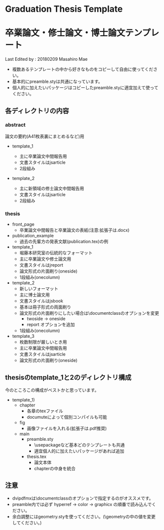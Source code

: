 # Graduation Thesis Template
# 卒業論文・修士論文・博士論文テンプレート

Last Edited by : 20180209 Masahiro Mae

- 複数あるテンプレートの中から好きなものをコピーして自由に使ってください。
- 基本的にpreamble.styは共通になっています。
- 個人的に加えたいパッケージはコピーしたpreamble.styに適宜加えて使ってください。

## 各ディレクトリの内容

### abstract
論文の要約(A41枚表裏にまとめるなど)用

- template_1
    - 主に卒業論文中間報告用
    - 文書スタイルはjsarticle
    - 2段組み

- template_2
    - 主に新領域の修士論文中間報告用
    - 文書スタイルはjsarticle
    - 2段組み

### thesis

- front_page
    - 卒業論文中間報告と卒業論文の表紙(注意:拡張子は.docx)
- publication_example
    - 過去の先輩方の発表文献(publication.tex)の例
- template_1
    - 堀藤本研究室の伝統的なフォーマット
    - 主に卒業論文や修士論文用
    - 文書スタイルはjreport
    - 論文形式の片面刷り(oneside)
    - 1段組み(onecolumn)
- template_2
    - 新しいフォーマット
    - 主に博士論文用
    - 文書スタイルはjsbook
    - 基本は冊子形式の両面刷り
    - 論文形式の片面刷りにしたい場合は\documentclassのオプションを変更
        - twoside -> oneside
        - report オプションを追加
    - 1段組み(onecolumn)
- template_3
    - 枚数制限が厳しいとき用
    - 主に卒業論文中間報告用
    - 文書スタイルはjsarticle
    - 論文形式の片面刷り(oneside)

## thesisのtemplate_1と2のディレクトリ構成
今のところこの構成がベストかと思っています。

- template_1)
    - chapter
        - 各章のtexファイル
        - documuteによって個別コンパイルも可能
    - fig
        - 画像ファイルを入れる(拡張子は.pdf推奨)
    - main
        - preamble.sty
            - \usepackageなど基本どのテンプレートも共通
            - 適宜個人的に加えたいパッケージがあれば追加
        - thesis.tex
            - 論文本体
            - chapterの中身を統合

## 注意
- dvipdfmxは\documentclassのオプションで指定するのがオススメです。
- preamble内では必ず hyperref -> color -> graphicx の順番で読み込んでください。
- 余白調整にはgeometry.styを使ってください。(\geometryの中の値を変更してください。)
